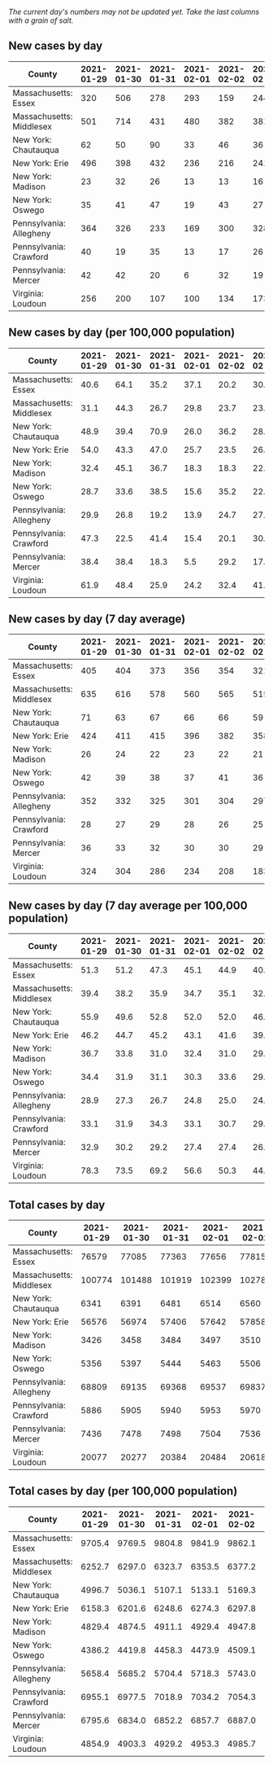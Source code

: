 _The current day's numbers may not be updated yet. Take the last columns with a grain of salt._
## New cases by day

| County | 2021-01-29 | 2021-01-30 | 2021-01-31 | 2021-02-01 | 2021-02-02 | 2021-02-03 | 2021-02-04 |
| --- | --- | --- | --- | --- | --- | --- | --- |
| Massachusetts: Essex | 320 | 506 | 278 | 293 | 159 | 244 |  |
| Massachusetts: Middlesex | 501 | 714 | 431 | 480 | 382 | 381 |  |
| New York: Chautauqua | 62 | 50 | 90 | 33 | 46 | 36 |  |
| New York: Erie | 496 | 398 | 432 | 236 | 216 | 241 |  |
| New York: Madison | 23 | 32 | 26 | 13 | 13 | 16 |  |
| New York: Oswego | 35 | 41 | 47 | 19 | 43 | 27 |  |
| Pennsylvania: Allegheny | 364 | 326 | 233 | 169 | 300 | 328 |  |
| Pennsylvania: Crawford | 40 | 19 | 35 | 13 | 17 | 26 |  |
| Pennsylvania: Mercer | 42 | 42 | 20 | 6 | 32 | 19 |  |
| Virginia: Loudoun | 256 | 200 | 107 | 100 | 134 | 173 |  |

## New cases by day (per 100,000 population)

| County | 2021-01-29 | 2021-01-30 | 2021-01-31 | 2021-02-01 | 2021-02-02 | 2021-02-03 | 2021-02-04 |
| --- | --- | --- | --- | --- | --- | --- | --- |
| Massachusetts: Essex | 40.6 | 64.1 | 35.2 | 37.1 | 20.2 | 30.9 |  |
| Massachusetts: Middlesex | 31.1 | 44.3 | 26.7 | 29.8 | 23.7 | 23.6 |  |
| New York: Chautauqua | 48.9 | 39.4 | 70.9 | 26.0 | 36.2 | 28.4 |  |
| New York: Erie | 54.0 | 43.3 | 47.0 | 25.7 | 23.5 | 26.2 |  |
| New York: Madison | 32.4 | 45.1 | 36.7 | 18.3 | 18.3 | 22.6 |  |
| New York: Oswego | 28.7 | 33.6 | 38.5 | 15.6 | 35.2 | 22.1 |  |
| Pennsylvania: Allegheny | 29.9 | 26.8 | 19.2 | 13.9 | 24.7 | 27.0 |  |
| Pennsylvania: Crawford | 47.3 | 22.5 | 41.4 | 15.4 | 20.1 | 30.7 |  |
| Pennsylvania: Mercer | 38.4 | 38.4 | 18.3 | 5.5 | 29.2 | 17.4 |  |
| Virginia: Loudoun | 61.9 | 48.4 | 25.9 | 24.2 | 32.4 | 41.8 |  |

## New cases by day (7 day average)

| County | 2021-01-29 | 2021-01-30 | 2021-01-31 | 2021-02-01 | 2021-02-02 | 2021-02-03 | 2021-02-04 |
| --- | --- | --- | --- | --- | --- | --- | --- |
| Massachusetts: Essex | 405 | 404 | 373 | 356 | 354 | 321 |  |
| Massachusetts: Middlesex | 635 | 616 | 578 | 560 | 565 | 515 |  |
| New York: Chautauqua | 71 | 63 | 67 | 66 | 66 | 59 |  |
| New York: Erie | 424 | 411 | 415 | 396 | 382 | 358 |  |
| New York: Madison | 26 | 24 | 22 | 23 | 22 | 21 |  |
| New York: Oswego | 42 | 39 | 38 | 37 | 41 | 36 |  |
| Pennsylvania: Allegheny | 352 | 332 | 325 | 301 | 304 | 297 |  |
| Pennsylvania: Crawford | 28 | 27 | 29 | 28 | 26 | 25 |  |
| Pennsylvania: Mercer | 36 | 33 | 32 | 30 | 30 | 29 |  |
| Virginia: Loudoun | 324 | 304 | 286 | 234 | 208 | 183 |  |

## New cases by day (7 day average per 100,000 population)

| County | 2021-01-29 | 2021-01-30 | 2021-01-31 | 2021-02-01 | 2021-02-02 | 2021-02-03 | 2021-02-04 |
| --- | --- | --- | --- | --- | --- | --- | --- |
| Massachusetts: Essex | 51.3 | 51.2 | 47.3 | 45.1 | 44.9 | 40.7 |  |
| Massachusetts: Middlesex | 39.4 | 38.2 | 35.9 | 34.7 | 35.1 | 32.0 |  |
| New York: Chautauqua | 55.9 | 49.6 | 52.8 | 52.0 | 52.0 | 46.5 |  |
| New York: Erie | 46.2 | 44.7 | 45.2 | 43.1 | 41.6 | 39.0 |  |
| New York: Madison | 36.7 | 33.8 | 31.0 | 32.4 | 31.0 | 29.6 |  |
| New York: Oswego | 34.4 | 31.9 | 31.1 | 30.3 | 33.6 | 29.5 |  |
| Pennsylvania: Allegheny | 28.9 | 27.3 | 26.7 | 24.8 | 25.0 | 24.4 |  |
| Pennsylvania: Crawford | 33.1 | 31.9 | 34.3 | 33.1 | 30.7 | 29.5 |  |
| Pennsylvania: Mercer | 32.9 | 30.2 | 29.2 | 27.4 | 27.4 | 26.5 |  |
| Virginia: Loudoun | 78.3 | 73.5 | 69.2 | 56.6 | 50.3 | 44.3 |  |

## Total cases by day

| County | 2021-01-29 | 2021-01-30 | 2021-01-31 | 2021-02-01 | 2021-02-02 | 2021-02-03 | 2021-02-04 |
| --- | --- | --- | --- | --- | --- | --- | --- |
| Massachusetts: Essex | 76579 | 77085 | 77363 | 77656 | 77815 | 78059 |  |
| Massachusetts: Middlesex | 100774 | 101488 | 101919 | 102399 | 102781 | 103162 |  |
| New York: Chautauqua | 6341 | 6391 | 6481 | 6514 | 6560 | 6596 |  |
| New York: Erie | 56576 | 56974 | 57406 | 57642 | 57858 | 58099 |  |
| New York: Madison | 3426 | 3458 | 3484 | 3497 | 3510 | 3526 |  |
| New York: Oswego | 5356 | 5397 | 5444 | 5463 | 5506 | 5533 |  |
| Pennsylvania: Allegheny | 68809 | 69135 | 69368 | 69537 | 69837 | 70165 |  |
| Pennsylvania: Crawford | 5886 | 5905 | 5940 | 5953 | 5970 | 5996 |  |
| Pennsylvania: Mercer | 7436 | 7478 | 7498 | 7504 | 7536 | 7555 |  |
| Virginia: Loudoun | 20077 | 20277 | 20384 | 20484 | 20618 | 20791 |  |

## Total cases by day (per 100,000 population)

| County | 2021-01-29 | 2021-01-30 | 2021-01-31 | 2021-02-01 | 2021-02-02 | 2021-02-03 | 2021-02-04 |
| --- | --- | --- | --- | --- | --- | --- | --- |
| Massachusetts: Essex | 9705.4 | 9769.5 | 9804.8 | 9841.9 | 9862.1 | 9893.0 |  |
| Massachusetts: Middlesex | 6252.7 | 6297.0 | 6323.7 | 6353.5 | 6377.2 | 6400.8 |  |
| New York: Chautauqua | 4996.7 | 5036.1 | 5107.1 | 5133.1 | 5169.3 | 5197.7 |  |
| New York: Erie | 6158.3 | 6201.6 | 6248.6 | 6274.3 | 6297.8 | 6324.0 |  |
| New York: Madison | 4829.4 | 4874.5 | 4911.1 | 4929.4 | 4947.8 | 4970.3 |  |
| New York: Oswego | 4386.2 | 4419.8 | 4458.3 | 4473.9 | 4509.1 | 4531.2 |  |
| Pennsylvania: Allegheny | 5658.4 | 5685.2 | 5704.4 | 5718.3 | 5743.0 | 5769.9 |  |
| Pennsylvania: Crawford | 6955.1 | 6977.5 | 7018.9 | 7034.2 | 7054.3 | 7085.0 |  |
| Pennsylvania: Mercer | 6795.6 | 6834.0 | 6852.2 | 6857.7 | 6887.0 | 6904.3 |  |
| Virginia: Loudoun | 4854.9 | 4903.3 | 4929.2 | 4953.3 | 4985.7 | 5027.6 |  |
